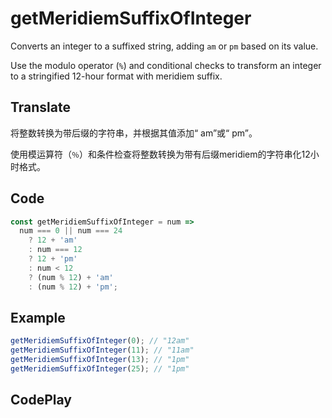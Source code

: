 # getMeridiemSuffixOfInteger

Converts an integer to a suffixed string, adding `am` or `pm` based on its value.

Use the modulo operator (`%`) and conditional checks to transform an integer to a stringified 12-hour format with meridiem suffix.

## Translate

将整数转换为带后缀的字符串，并根据其值添加“ am”或“ pm”。

使用模运算符（`％`）和条件检查将整数转换为带有后缀meridiem的字符串化12小时格式。

## Code

```js
const getMeridiemSuffixOfInteger = num =>
  num === 0 || num === 24
    ? 12 + 'am'
    : num === 12
    ? 12 + 'pm'
    : num < 12
    ? (num % 12) + 'am'
    : (num % 12) + 'pm';
```

## Example

```js
getMeridiemSuffixOfInteger(0); // "12am"
getMeridiemSuffixOfInteger(11); // "11am"
getMeridiemSuffixOfInteger(13); // "1pm"
getMeridiemSuffixOfInteger(25); // "1pm"
```

## CodePlay

<template>
  <code-play codeplay-id="" />
</template>
